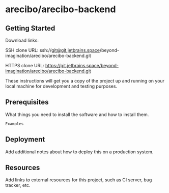 # arecibo/arecibo-backend

## Getting Started

Download links:

SSH clone URL: ssh://git@git.jetbrains.space/beyond-imagination/arecibo/arecibo-backend.git

HTTPS clone URL: https://git.jetbrains.space/beyond-imagination/arecibo/arecibo-backend.git

These instructions will get you a copy of the project up and running on your local machine for development and testing purposes.

## Prerequisites

What things you need to install the software and how to install them.

```
Examples
```

## Deployment

Add additional notes about how to deploy this on a production system.

## Resources

Add links to external resources for this project, such as CI server, bug tracker, etc.
